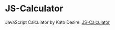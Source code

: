 # JS-Calculator
JavaScript Calculator by Kato Desire.
[JS-Calculator](https://katodesire63.github.io/JS-Calculator/)
